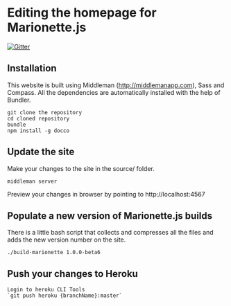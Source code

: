 Editing the homepage for Marionette.js
=============

[![Gitter](https://badges.gitter.im/Join%20Chat.svg)](https://gitter.im/madglory/www?utm_source=badge&utm_medium=badge&utm_campaign=pr-badge&utm_content=badge)


Installation
-----------

This website is built using Middleman (http://middlemanapp.com), Sass and Compass.  All the dependencies are automatically installed with the help of Bundler.

    git clone the repository
    cd cloned repository
    bundle
    npm install -g docco

Update the site
-----

Make your changes to the site in the source/ folder.

    middleman server

Preview your changes in browser by pointing to http://localhost:4567


Populate a new version of Marionette.js builds
-----

There is a little bash script that collects and compresses all the files and adds the new version number on the site.

    ./build-marionette 1.0.0-beta6


Push your changes to Heroku
-----

    Login to heroku CLI Tools
    `git push heroku {branchName}:master`

